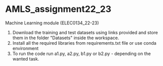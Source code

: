 # AMLS_assignment22_23
Machine Learning module (ELEC0134_22-23)
1. Download the training and test datasets using links provided and store them in the folder "Datasets" inside the workspace. 
2. Install all the required libraries from requirements.txt file or use conda environment
3. To run the code run a1.py, a2.py, b1.py or b2.py - depending on the wanted task.